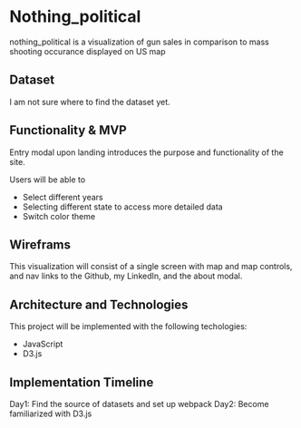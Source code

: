 # Nothing_political
nothing_political is a visualization of gun sales in comparison to mass shooting occurance displayed on US map

## Dataset
I am not sure where to find the dataset yet.

## Functionality & MVP
Entry modal upon landing introduces the purpose and functionality of the site.

Users will be able to 
* Select different years
* Selecting different state to access more detailed data
* Switch color theme

## Wireframs
This visualization will consist of a single screen with map and map controls, and nav links to the Github, my LinkedIn, and the about modal. 

## Architecture and Technologies
This project will be implemented with the following techologies:
* JavaScript
* D3.js

## Implementation Timeline
Day1: Find the source of datasets and set up webpack
Day2: Become familiarized with D3.js
